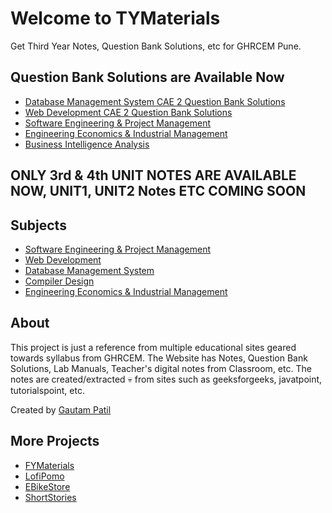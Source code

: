 # Welcome to TYMaterials

Get Third Year Notes, Question Bank Solutions, etc for GHRCEM Pune.

## **Question Bank Solutions are Available Now**

- [Database Management System CAE 2 Question Bank Solutions](dbms/DBMS-CAE-2-Question-Bank.md)
- [Web Development CAE 2 Question Bank Solutions](WD/WD-CAE-2-Question-Bank.md)
- [Software Engineering & Project Management](sepm/SEPM-CAE-2-Question-Bank.md)
- [Engineering Economics & Industrial Management](eeim/EEIM-CAE-2-Question-Bank.md)
- [Business Intelligence Analysis](BIA/BIA-CAE-2-Question-Bank.md)

## **ONLY 3rd & 4th UNIT NOTES ARE AVAILABLE NOW, UNIT1, UNIT2 Notes ETC COMING SOON**

## Subjects

- [Software Engineering & Project Management](sepm/index.md)
- [Web Development](WD/index.md)
- [Database Management System](dbms/index.md)
- [Compiler Design](cd/index.md)
- [Engineering Economics & Industrial Management](eeim/index.md)

## About

This project is just a reference from multiple educational sites geared towards syllabus from GHRCEM.
The Website has Notes, Question Bank Solutions, Lab Manuals, Teacher's digital notes from Classroom, etc. The notes are created/extracted :skull: from sites such as geeksforgeeks, javatpoint, tutorialspoint, etc.

Created by [Gautam Patil](https://gautampatil.tech)

## More Projects

- [FYMaterials](https://fymaterials.live)
- [LofiPomo](https://lofipomo.gautampatil11.repl.co)
- [EBikeStore](https://ebikestore.gautampatil.tech)
- [ShortStories](https://short-stories-webapp.vercel.app/)
